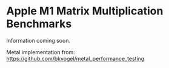 # Apple M1 Matrix Multiplication Benchmarks

Information coming soon.

Metal implementation from: https://github.com/bkvogel/metal_performance_testing